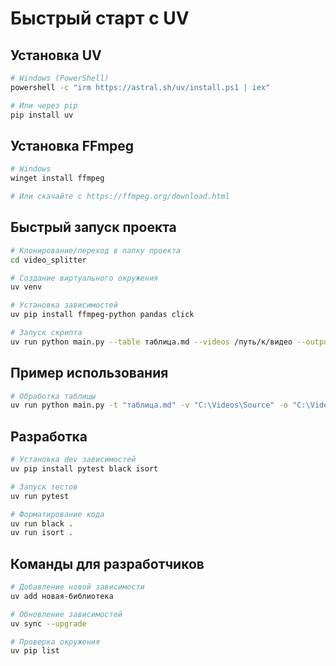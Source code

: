 # Быстрый старт с UV

## Установка UV
```bash
# Windows (PowerShell)
powershell -c "irm https://astral.sh/uv/install.ps1 | iex"

# Или через pip
pip install uv
```

## Установка FFmpeg
```bash
# Windows
winget install ffmpeg

# Или скачайте с https://ffmpeg.org/download.html
```

## Быстрый запуск проекта

```bash
# Клонирование/переход в папку проекта
cd video_splitter

# Создание виртуального окружения
uv venv

# Установка зависимостей
uv pip install ffmpeg-python pandas click

# Запуск скрипта
uv run python main.py --table таблица.md --videos /путь/к/видео --output /путь/к/результатам
```

## Пример использования

```bash
# Обработка таблицы
uv run python main.py -t "таблица.md" -v "C:\Videos\Source" -o "C:\Videos\Output"
```

## Разработка

```bash
# Установка dev зависимостей
uv pip install pytest black isort

# Запуск тестов
uv run pytest

# Форматирование кода
uv run black .
uv run isort .
```

## Команды для разработчиков

```bash
# Добавление новой зависимости
uv add новая-библиотека

# Обновление зависимостей  
uv sync --upgrade

# Проверка окружения
uv pip list
```
